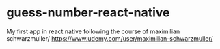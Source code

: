 # guess-number-react-native
My first app in react native following the course of maximilian schwarzmuller/ https://www.udemy.com/user/maximilian-schwarzmuller/
